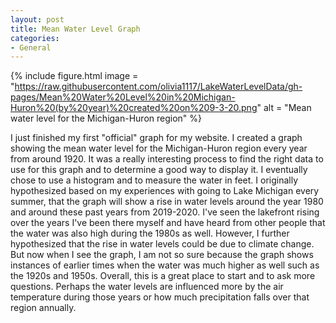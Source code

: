 ```yaml
---
layout: post
title: Mean Water Level Graph
categories:
- General
---
```


{% include figure.html image = "https://raw.githubusercontent.com/olivia1117/LakeWaterLevelData/gh-pages/Mean%20Water%20Level%20in%20Michigan-Huron%20(by%20year)%20created%20on%209-3-20.png" alt = "Mean water level for the Michigan-Huron region" %}

I just finished my first "official" graph for my website. I created a graph showing the mean water level for the Michigan-Huron region every year from around 1920. It was a really interesting process to find the right data to use for this graph and to determine a good way to display it. I eventually chose to use a histogram and to measure the water in feet. I originally hypothesized based on my experiences with going to Lake Michigan every summer, that the graph will show a rise in water levels around the year 1980 and around these past years from 2019-2020. I've seen the lakefront rising over the years I've been there myself and have heard from other people that the water was also high during the 1980s as well. However, I further hypothesized that the rise in water levels could be due to climate change. But now when I see the graph, I am not so sure because the graph shows instances of earlier times when the water was much higher as well such as the 1920s and 1950s. Overall, this is a great place to start and to ask more questions. Perhaps the water levels are influenced more by the air temperature during those years or how much precipitation falls over that region annually. 

